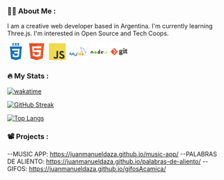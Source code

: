 ### :man_technologist: About Me :

I am a creative web developer based in Argentina. 
I'm currently learning Three.js.
I'm interested in Open Source and Tech Coops.

<div>
  <img src="https://github.com/devicons/devicon/blob/master/icons/css3/css3-plain-wordmark.svg"  title="CSS3" alt="CSS" width="40" height="40"/>&nbsp;
  <img src="https://github.com/devicons/devicon/blob/master/icons/html5/html5-original.svg" title="HTML5" alt="HTML" width="40" height="40"/>&nbsp;
  <img src="https://github.com/devicons/devicon/blob/master/icons/javascript/javascript-original.svg" title="JavaScript" alt="JavaScript" width="40" height="40"/>&nbsp;
  <img src="https://github.com/devicons/devicon/blob/master/icons/mysql/mysql-original-wordmark.svg" title="MySQL"  alt="MySQL" width="40" height="40"/>&nbsp;
  <img src="https://github.com/devicons/devicon/blob/master/icons/nodejs/nodejs-original-wordmark.svg" title="NodeJS" alt="NodeJS" width="40" height="40"/>&nbsp;
  <img src="https://github.com/devicons/devicon/blob/master/icons/git/git-original-wordmark.svg" title="Git" **alt="Git" width="40" height="40"/>&nbsp;
</div>

### :fire: My Stats :

[![wakatime](https://wakatime.com/badge/user/bff9d506-73e4-4663-8e81-f94a0c3df92c.svg)](https://wakatime.com/@bff9d506-73e4-4663-8e81-f94a0c3df92c)

[![GitHub Streak](http://github-readme-streak-stats.herokuapp.com?user=juanmanueldaza&theme=dark&background=000000)](https://git.io/streak-stats)

[![Top Langs](https://github-readme-stats.vercel.app/api/top-langs/?username=juanmanueldaza&layout=compact&theme=vision-friendly-dark)](https://github.com/anuraghazra/github-readme-stats)

### 📽️ Projects :
--MUSIC APP: https://juanmanueldaza.github.io/music-app/
--PALABRAS DE ALIENTO: https://juanmanueldaza.github.io/palabras-de-aliento/
--GIFOS: https://juanmanueldaza.github.io/gifosAcamica/

